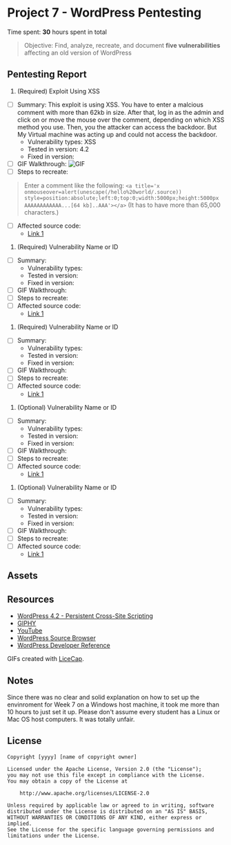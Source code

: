 # Project 7 - WordPress Pentesting

Time spent: **30** hours spent in total

> Objective: Find, analyze, recreate, and document **five vulnerabilities** affecting an old version of WordPress

## Pentesting Report

1. (Required) Exploit Using XSS 
  - [ ] Summary: 
  This exploit is using XSS. You have to enter a malcious comment with more than 62kb in size. After that, log in as the admin and click on or move the mouse over the comment, depending on which XSS method you use. Then, you the attacker can access the backdoor.
  But My Virtual machine was acting up and could not access the backdoor. 
    - Vulnerability types: 
    XSS
    - Tested in version: 
    4.2
    - Fixed in version: 
  - [ ] GIF Walkthrough: 
  ![GIF](https://giphy.com/gifs/1mgnbgjGX5bsAR2c2R)
  - [ ] Steps to recreate: 
  >Enter a comment like the following: `<a title='x onmouseover=alert(unescape(/hello%20world/.source)) style=position:absolute;left:0;top:0;width:5000px;height:5000px  AAAAAAAAAAAA...[64 kb]..AAA'></a>`
  (It has to have more than 65,000 characters.)
  - [ ] Affected source code:
    - [Link 1](https://core.trac.wordpress.org/browser/tags/version/src/source_file.php)
1. (Required) Vulnerability Name or ID
  - [ ] Summary: 
    - Vulnerability types:
    - Tested in version:
    - Fixed in version: 
  - [ ] GIF Walkthrough: 
  - [ ] Steps to recreate: 
  - [ ] Affected source code:
    - [Link 1](https://core.trac.wordpress.org/browser/tags/version/src/source_file.php)
1. (Required) Vulnerability Name or ID
  - [ ] Summary: 
    - Vulnerability types:
    - Tested in version:
    - Fixed in version: 
  - [ ] GIF Walkthrough: 
  - [ ] Steps to recreate: 
  - [ ] Affected source code:
    - [Link 1](https://core.trac.wordpress.org/browser/tags/version/src/source_file.php)
1. (Optional) Vulnerability Name or ID
  - [ ] Summary: 
    - Vulnerability types:
    - Tested in version:
    - Fixed in version: 
  - [ ] GIF Walkthrough: 
  - [ ] Steps to recreate: 
  - [ ] Affected source code:
    - [Link 1](https://core.trac.wordpress.org/browser/tags/version/src/source_file.php)
1. (Optional) Vulnerability Name or ID
  - [ ] Summary: 
    - Vulnerability types:
    - Tested in version:
    - Fixed in version: 
  - [ ] GIF Walkthrough: 
  - [ ] Steps to recreate: 
  - [ ] Affected source code:
    - [Link 1](https://core.trac.wordpress.org/browser/tags/version/src/source_file.php) 

## Assets


## Resources
- [WordPress 4.2 - Persistent Cross-Site Scripting](https://www.exploit-db.com/exploits/36844/)
- [GIPHY](https://giphy.com/)
- [YouTube](https://www.youtube.com/watch?v=OCqQZJZ1Ie4)
- [WordPress Source Browser](https://core.trac.wordpress.org/browser/)
- [WordPress Developer Reference](https://developer.wordpress.org/reference/)

GIFs created with [LiceCap](http://www.cockos.com/licecap/).

## Notes

Since there was no clear and solid explanation on how to set up the envinroment for Week 7 on a Windows host machine, it took me more than 10 hours to just set it up. Please don't assume every student has a Linux or Mac OS host computers. It was totally unfair.


## License

    Copyright [yyyy] [name of copyright owner]

    Licensed under the Apache License, Version 2.0 (the "License");
    you may not use this file except in compliance with the License.
    You may obtain a copy of the License at

        http://www.apache.org/licenses/LICENSE-2.0

    Unless required by applicable law or agreed to in writing, software
    distributed under the License is distributed on an "AS IS" BASIS,
    WITHOUT WARRANTIES OR CONDITIONS OF ANY KIND, either express or implied.
    See the License for the specific language governing permissions and
    limitations under the License.
